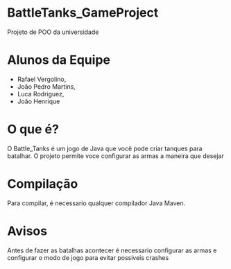 # BattleTanks_GameProject
Projeto de POO da universidade

# Alunos da Equipe
- Rafael Vergolino,
- João Pedro Martins,
- Luca Rodriguez, 
- João Henrique 

# O que é?
O Battle_Tanks é um jogo de Java que você pode criar tanques para batalhar. O projeto permite voce configurar as armas a maneira que desejar

# Compilação
Para compilar, é necessario qualquer compilador Java Maven.

# Avisos
Antes de fazer as batalhas acontecer é necessario configurar as armas e configurar o modo de jogo para evitar possiveis crashes

